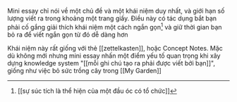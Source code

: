 Mini essay chỉ nói về một chủ đề và một khái niệm duy nhất, và giới hạn số lượng viết ra trong khoảng một trang giấy. Điều này có tác dụng bắt bạn phải cố gắng giải thích khái niệm một cách ngắn gọn[^2] và giữ thời gian bạn bỏ ra để viết ngắn gọn từ đó dễ dàng hơn

Khái niệm này rất giống với thẻ [[zettelkasten]], hoặc Concept Notes. Mặc dù không mới nhưng mini essay nhấn một điểm yếu tố quan trọng khi xây dựng knowledge system "[[mỗi ghi chú tạo ra phải được viết bởi bạn]]", giống như việc bỏ sức trồng cây trong [[My Garden]]

[^1]: [Mini Essays: The Ultimate Learning Tool](https://www.youtube.com/@odysseas__)
[^2]: [[sự súc tích là thể hiện của một đầu óc có tổ chức]]